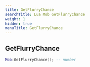 ```yaml
---
title: GetFlurryChance
searchTitle: Lua Mob GetFlurryChance
weight: 1
hidden: true
menuTitle: GetFlurryChance
---
```

## GetFlurryChance
```lua
Mob:GetFlurryChance(); -- number
```